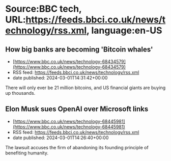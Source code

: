 # Source:BBC tech, URL:https://feeds.bbci.co.uk/news/technology/rss.xml, language:en-US

## How big banks are becoming 'Bitcoin whales'
 - [https://www.bbc.co.uk/news/technology-68434579](https://www.bbc.co.uk/news/technology-68434579)
 - RSS feed: https://feeds.bbci.co.uk/news/technology/rss.xml
 - date published: 2024-03-01T14:31:42+00:00

There will only ever be 21 million bitcoins, and US financial giants are buying up thousands.

## Elon Musk sues OpenAI over Microsoft links
 - [https://www.bbc.co.uk/news/technology-68445981](https://www.bbc.co.uk/news/technology-68445981)
 - RSS feed: https://feeds.bbci.co.uk/news/technology/rss.xml
 - date published: 2024-03-01T14:26:40+00:00

The lawsuit accuses the firm of abandoning its founding principle of benefiting humanity.


